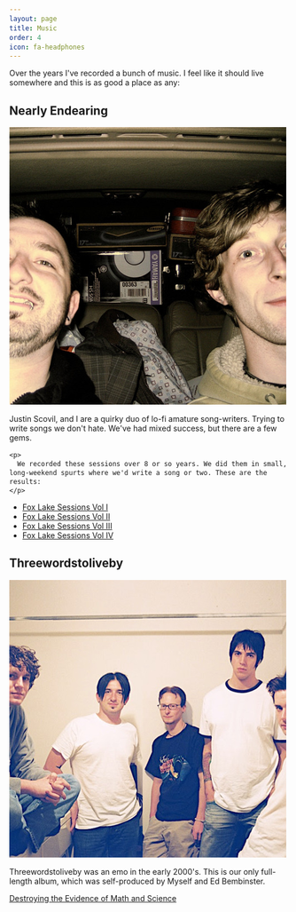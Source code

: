 ```yaml
---
layout: page
title: Music
order: 4
icon: fa-headphones
---
```


<div class="page-description">
  <p>
    Over the years I've recorded a bunch of music. I feel like it should live somewhere and this is as good a place as any:
  </p>
</div>

<div class="band">
  <div class="photo">
    <h2>Nearly Endearing</h2>
    <img src="/images/nearly-endearing.jpg">
  </div>

  <div class="description">
    <p>
      Justin Scovil, and I are a quirky duo of lo-fi amature song-writers. Trying to write songs we don't hate. We've had mixed success, but there are a few gems.
    </p>

    <p>
      We recorded these sessions over 8 or so years. We did them in small, long-weekend spurts where we'd write a song or two. These are the results:
    </p>
  </div>

  <ul>
    <li>
      <a href="https://soundcloud.com/nearlyendearing-1/sets/fox-lake-sessions-volume-i" target="_blank">
        <i class="fa fa-soundcloud"></i> Fox Lake Sessions Vol I
      </a>
    </li>
    <li>
      <a href="https://soundcloud.com/nearlyendearing-1/sets/fox-lake-sessions-volume-ii" target="_blank">
        <i class="fa fa-soundcloud"></i> Fox Lake Sessions Vol II
      </a>
    </li>
    <li>
      <a href="https://soundcloud.com/nearlyendearing-1/sets/fox-lake-sessions-volume-iii" target="_blank">
        <i class="fa fa-soundcloud"></i> Fox Lake Sessions Vol III
      </a>
    </li>
    <li>
      <a href="https://soundcloud.com/nearlyendearing-1/sets/fox-lake-sessions-volume-iv" target="_blank">
        <i class="fa fa-soundcloud"></i> Fox Lake Sessions Vol IV
      </a>
    </li>
  </ul>
</div>

<div class="band">
  <div class="photo">
    <h2>Threewordstoliveby</h2>
    <img src="/images/threewordstoliveby.jpg" alt="Matthew Flanigan, Dayton Nolan, Tim Barczack, Ed Bembinster, Chris Kladis">
  </div>

  <div class="description">
    <p>
      Threewordstoliveby was an emo in the early 2000's. This is our only full-length album, which was self-produced by Myself and Ed Bembinster.
    </p>
  </div>

  <a href="https://soundcloud.com/threewordstoliveby/sets/destroying-the-evidence-of" target="_blank">
    <i class="fa fa-soundcloud"></i> Destroying the Evidence of Math and Science
  </a>
</div>
